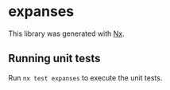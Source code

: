 # expanses

This library was generated with [Nx](https://nx.dev).

## Running unit tests

Run `nx test expanses` to execute the unit tests.
